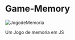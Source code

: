 # Game-Memory

![JogodeMemoria](https://github.com/Jeniferpalczuk/Game-Memory/assets/87336792/23deae9f-928a-4ad1-a149-7c78672bd20b)

Um Jogo de memoria em JS
